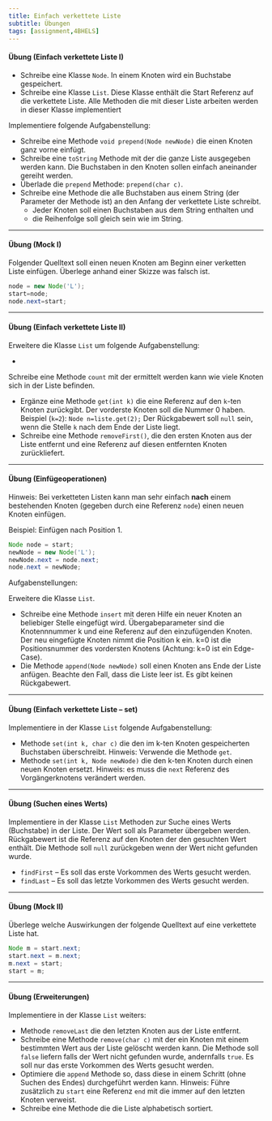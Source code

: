 ```yaml
---
title: Einfach verkettete Liste
subtitle: Übungen
tags: [assignment,4BHELS]
---
```


#### Übung (Einfach verkettete Liste I)

- Schreibe eine Klasse `Node`. In einem Knoten wird ein Buchstabe gespeichert.
- Schreibe eine Klasse `List`. Diese Klasse enthält die Start Referenz auf die verkettete Liste. Alle Methoden die mit dieser Liste arbeiten werden in dieser Klasse implementiert

Implementiere folgende Aufgabenstellung:

- Schreibe eine Methode `void prepend(Node newNode)` die einen Knoten ganz vorne einfügt. 
- Schreibe eine `toString` Methode mit der die ganze Liste ausgegeben werden kann. Die Buchstaben in den Knoten sollen einfach aneinander gereiht werden.
- Überlade die `prepend` Methode: `prepend(char c)`.
- Schreibe eine Methode die alle Buchstaben aus einem String (der Parameter der Methode ist) an den Anfang der verkettete Liste schreibt.
  - Jeder Knoten soll einen Buchstaben aus dem String enthalten und
  - die Reihenfolge soll gleich sein wie im String.




---

#### Übung (Mock I)

Folgender Quelltext soll einen neuen Knoten am Beginn einer verketten Liste einfügen.
Überlege anhand einer Skizze was falsch ist.

```java
node = new Node('L');
start=node;
node.next=start;
```




---

#### Übung (Einfach verkettete Liste II)

Erweitere die Klasse `List` um folgende Aufgabenstellung:

- 
Schreibe eine Methode `count` mit der ermittelt werden kann wie viele Knoten sich in der Liste befinden.
- Ergänze eine Methode `get(int k)` die eine Referenz auf den `k`-ten Knoten zurückgibt. Der vorderste Knoten soll die Nummer 0 haben. Beispiel (`k=2`): `Node n=liste.get(2);`
Der Rückgabewert soll `null` sein, wenn die Stelle `k` nach dem Ende der Liste liegt.
- Schreibe eine Methode `removeFirst()`, die den ersten Knoten aus der Liste entfernt und eine Referenz auf diesen entfernten Knoten zurückliefert.




---

#### Übung (Einfügeoperationen)

Hinweis: Bei verketteten Listen kann man sehr einfach **nach** einem bestehenden Knoten (gegeben durch eine Referenz `node`) einen neuen Knoten einfügen.

Beispiel: Einfügen nach Position 1.

```java
Node node = start;
newNode = new Node('L');
newNode.next = node.next;
node.next = newNode;
```

Aufgabenstellungen:

Erweitere die Klasse `List`.

- Schreibe eine Methode `insert` mit deren Hilfe ein neuer Knoten an beliebiger Stelle eingefügt wird. Übergabeparameter sind die Knotennnummer k und eine Referenz auf den einzufügenden Knoten. Der neu eingefügte Knoten nimmt die Position k ein.
k=0 ist die Positionsnummer des vordersten Knotens (Achtung: k=0 ist ein Edge-Case).
- Die Methode  `append(Node newNode)` soll einen Knoten ans Ende der Liste anfügen.
Beachte den Fall, dass die Liste leer ist.
Es gibt keinen Rückgabewert.



---

#### Übung (Einfach verkettete Liste – set)

Implementiere in der Klasse `List` folgende Aufgabenstellung:

- Methode `set(int k, char c)` die den im k-ten Knoten gespeicherten Buchstaben überschreibt. Hinweis: Verwende die Methode `get`.
- Methode `set(int k, Node newNode)` die den k-ten Knoten durch einen neuen Knoten ersetzt. Hinweis: es muss die `next` Referenz des Vorgängerknotens verändert werden.




---

#### Übung (Suchen eines Werts)

Implementiere in der Klasse `List` Methoden zur Suche eines Werts (Buchstabe) in der Liste.  Der Wert soll als Parameter übergeben werden. Rückgabewert ist die Referenz auf den Knoten der den gesuchten Wert enthält. Die Methode soll `null` zurückgeben wenn der Wert nicht gefunden wurde. 


- `findFirst` – Es soll das erste Vorkommen des Werts gesucht werden.
- `findLast` – Es soll das letzte Vorkommen des Werts gesucht werden.



---
#### Übung (Mock II)

Überlege welche Auswirkungen der folgende Quelltext auf eine verkettete Liste hat.

```java
Node m = start.next;
start.next = m.next;
m.next = start;
start = m;
```




---

#### Übung (Erweiterungen)

Implementiere in der Klasse `List` weiters:

- Methode `removeLast` die den letzten Knoten aus der Liste entfernt.
- Schreibe eine Methode `remove(char c)` mit der ein Knoten mit einem bestimmten Wert aus der Liste gelöscht werden kann. Die Methode soll `false` liefern falls der Wert nicht gefunden wurde, andernfalls `true`. Es soll nur das erste Vorkommen des Werts gesucht werden.
- Optimiere die `append` Methode so, dass diese in einem Schritt (ohne Suchen des Endes) durchgeführt werden kann. Hinweis: Führe zusätzlich zu `start` eine Referenz `end` mit die immer auf den letzten Knoten verweist.
- Schreibe eine Methode die die Liste alphabetisch sortiert.
